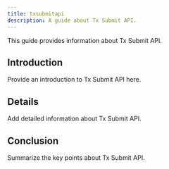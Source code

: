 ```yaml
---
title: txsubmitapi
description: A guide about Tx Submit API.
---
```


This guide provides information about Tx Submit API.

## Introduction

Provide an introduction to Tx Submit API here.

## Details

Add detailed information about Tx Submit API.

## Conclusion

Summarize the key points about Tx Submit API.